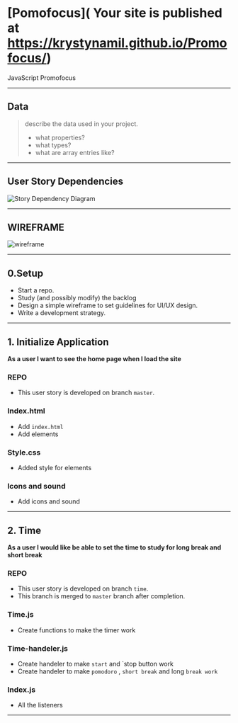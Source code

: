 # [Pomofocus]( Your site is published at https://krystynamil.github.io/Promofocus/)

JavaScript Promofocus


---

## Data

> describe the data used in your project.
>
> - what properties?
> - what types?
> - what are array entries like?

---

## User Story Dependencies

![Story Dependency Diagram]()

---

## WIREFRAME

![wireframe]()

---

## 0.Setup

- Start a repo.
- Study (and possibly modify) the backlog
- Design a simple wireframe to set guidelines for UI/UX design.
- Write a development strategy.

---

## 1. Initialize Application

**As a user I want to see the home page when I load the site**


### REPO

- This user story is developed on branch `master`.


### Index.html

- Add `index.html `
- Add elements

### Style.css

- Added style for elements


### Icons and sound

- Add icons and sound

---

## 2. Time

**As a user I would like be able to set the time to study for long break and short break**


### REPO

- This user story is developed on branch `time`.
- This branch is merged to `master` branch after completion.

### Time.js

- Create functions to make the timer work

### Time-handeler.js

- Create handeler to make `start` and `stop button work  
- Create handeler to make `pomodoro` , `short break` and long `break work `

### Index.js

- All the listeners


---